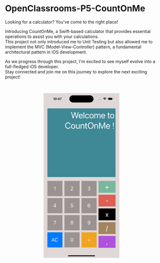 # OpenClassrooms-P5-CountOnMe

Looking for a calculator? You've come to the right place!

Introducing CountOnMe, a Swift-based calculator that provides essential operations to assist you with your calculations.  
This project not only introduced me to Unit Testing but also allowed me to implement the MVC (Model-View-Controller) pattern, a fundamental architectural pattern in iOS development.  

As we progress through this project, I'm excited to see myself evolve into a full-fledged iOS developer.  
Stay connected and join me on this journey to explore the next exciting project!

<br />
<p align="center">
  <img src="https://github.com/MickaeliOS/OpenClassrooms-P5-CountOnMe/blob/master/Divers/CountOnMe.png" width="250">
</p>
